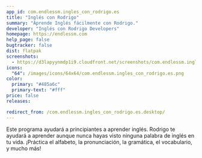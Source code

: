 ```yaml
---
app_id: com.endlessm.ingles_con_rodrigo.es
title: "Inglés con Rodrigo"
summary: "Aprende Inglés fácilmente con Rodrigo."
developer: "Inglés con Rodrigo Developers"
homepage: https://endlessm.com
help_page: false
bugtracker: false
dist: flatpak
screenshots:
  - https://d3lapyynmdp1i9.cloudfront.net/screenshots/com.endlessm.ingles_con_rodrigo.es/C/com.endlessm.ingles_con_rodrigo.es-screenshot1.jpg
icons:
  "64": /images/icons/64x64/com.endlessm.ingles_con_rodrigo.es.png
color:
  primary: "#485a6c"
  primary-text: "#fff"
price: false
releases:

redirect_from: /com.endlessm.ingles_con_rodrigo.es.desktop/
---
```


<p>Este programa ayudará a principiantes a aprender inglés. Rodrigo te ayudará a aprender aunque nunca hayas visto ninguna palabra de inglés en tu vida. ¡Práctica el alfabeto, la pronunciación, la gramática, el vocabulario, y mucho más!</p>